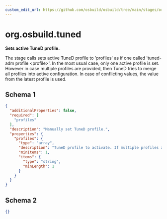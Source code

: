 ```yaml
---
custom_edit_url: https://github.com/osbuild/osbuild/tree/main/stages/org.osbuild.tuned.meta.json
---
```

# org.osbuild.tuned
<!--
[//]: # ( DO NOT MODIFY THIS FILE! )
[//]: # ( This content is generated by `scripts/pull_osbuild_modules.py` )
[//]: # ( Rather change the source of this: https://github.com/osbuild/osbuild/tree/main/stages/org.osbuild.tuned.meta.json )
-->

**Sets active TuneD profile.**

The stage calls sets active TuneD profile to 'profiles' as if one called
'tuned-adm profile \<profile\>'. In the most usual case, only one active profile
is set. However in case multiple profiles are provided, then TuneD tries to
merge all profiles into active configuration. In case of conflicting values,
the value from the latest profile is used.

## Schema 1

```json
{
  "additionalProperties": false,
  "required": [
    "profiles"
  ],
  "description": "Manually set TuneD profile.",
  "properties": {
    "profiles": {
      "type": "array",
      "description": "TuneD profile to activate. If multiple profiles are provided, TuneD will try to merge them.",
      "minItems": 1,
      "items": {
        "type": "string",
        "minLength": 1
      }
    }
  }
}
```

## Schema 2

```json
{}
```
